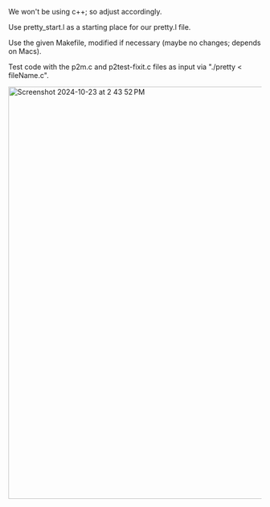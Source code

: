 We won't be using c++; so adjust accordingly.

Use pretty_start.l as a starting place for our pretty.l file.

Use the given Makefile, modified if necessary (maybe no changes; depends on Macs).

Test code with the p2m.c and p2test-fixit.c files as input via "./pretty < fileName.c".

<img width="821" alt="Screenshot 2024-10-23 at 2 43 52 PM" src="https://github.com/user-attachments/assets/b2d5da0b-fc0e-4b9c-b330-8969f6835cc7">


